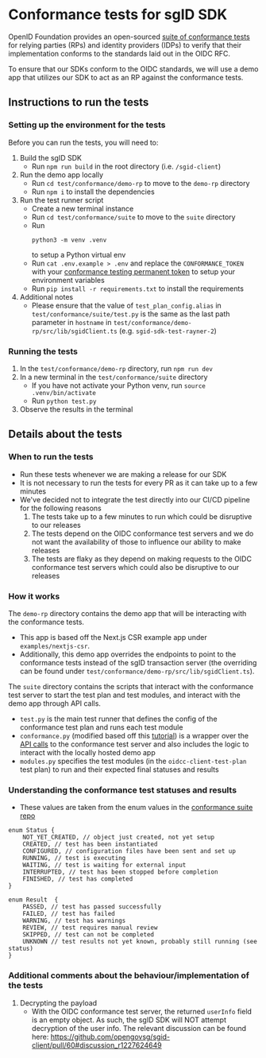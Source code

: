 # Conformance tests for sgID SDK

OpenID Foundation provides an open-sourced [suite of conformance tests](https://www.certification.openid.net) for relying parties (RPs) and identity providers (IDPs) to verify that their implementation conforms to the standards laid out in the OIDC RFC.

To ensure that our SDKs conform to the OIDC standards, we will use a demo app that utilizes our SDK to act as an RP against the conformance tests.

## Instructions to run the tests

### Setting up the environment for the tests

Before you can run the tests, you will need to:

1. Build the sgID SDK
   - Run `npm run build` in the root directory (i.e. `/sgid-client`)
2. Run the demo app locally
   - Run `cd test/conformance/demo-rp` to move to the `demo-rp` directory
   - Run `npm i` to install the dependencies
3. Run the test runner script
   - Create a new terminal instance
   - Run `cd test/conformance/suite` to move to the `suite` directory
   - Run
     ```
     python3 -m venv .venv
     ```
     to setup a Python virtual env
   - Run `cat .env.example > .env` and replace the `CONFORMANCE_TOKEN` with your [conformance testing permanent token](https://www.certification.openid.net/tokens.html) to setup your environment variables
   - Run `pip install -r requirements.txt` to install the requirements
4. Additional notes
   - Please ensure that the value of `test_plan_config.alias` in `test/conformance/suite/test.py` is the same as the last path parameter in `hostname` in `test/conformance/demo-rp/src/lib/sgidClient.ts` (e.g. `sgid-sdk-test-rayner-2`)

### Running the tests

1. In the `test/conformance/demo-rp` directory, run `npm run dev`
2. In a new terminal in the `test/conformance/suite` directory
   - If you have not activate your Python venv, run `source .venv/bin/activate`
   - Run `python test.py`
3. Observe the results in the terminal

## Details about the tests

### When to run the tests

- Run these tests whenever we are making a release for our SDK
- It is not necessary to run the tests for every PR as it can take up to a few minutes
- We've decided not to integrate the test directly into our CI/CD pipeline for the following reasons
  1.  The tests take up to a few minutes to run which could be disruptive to our releases
  2.  The tests depend on the OIDC conformance test servers and we do not want the availability of those to influence our ability to make releases
  3.  The tests are flaky as they depend on making requests to the OIDC conformance test servers which could also be disruptive to our releases

### How it works

The `demo-rp` directory contains the demo app that will be interacting with the conformance tests.

- This app is based off the Next.js CSR example app under `examples/nextjs-csr`.
- Additionally, this demo app overrides the endpoints to point to the conformance tests instead of the sgID transaction server (the overriding can be found under `test/conformance/demo-rp/src/lib/sgidClient.ts`).

The `suite` directory contains the scripts that interact with the conformance test server to start the test plan and test modules, and interact with the demo app through API calls.

- `test.py` is the main test runner that defines the config of the conformance test plan and runs each test module
- `conformance.py` (modified based off this [tutorial](https://gitlab.com/openid/conformance-suite-automated-testing-tutorial)) is a wrapper over the [API calls](https://www.certification.openid.net/api-document.html) to the conformance test server and also includes the logic to interact with the locally hosted demo app
- `modules.py` specifies the test modules (in the `oidcc-client-test-plan` test plan) to run and their expected final statuses and results

### Understanding the conformance test statuses and results

- These values are taken from the enum values in the [conformance suite repo](https://gitlab.com/openid/conformance-suite)

```
enum Status {
    NOT_YET_CREATED, // object just created, not yet setup
    CREATED, // test has been instantiated
    CONFIGURED, // configuration files have been sent and set up
    RUNNING, // test is executing
    WAITING, // test is waiting for external input
    INTERRUPTED, // test has been stopped before completion
    FINISHED, // test has completed
}

enum Result  {
    PASSED, // test has passed successfully
    FAILED, // test has failed
    WARNING, // test has warnings
    REVIEW, // test requires manual review
    SKIPPED, // test can not be completed
    UNKNOWN // test results not yet known, probably still running (see status)
}
```

### Additional comments about the behaviour/implementation of the tests

1. Decrypting the payload
   - With the OIDC conformance test server, the returned `userInfo` field is an empty object. As such, the sgID SDK will NOT attempt decryption of the user info. The relevant discussion can be found here: https://github.com/opengovsg/sgid-client/pull/60#discussion_r1227624649
